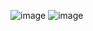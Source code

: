 ![image](https://user-images.githubusercontent.com/126113645/231921077-6c1d464e-8836-4ceb-a6fa-df013303b30e.png)
![image](https://user-images.githubusercontent.com/126113645/231921333-af96f992-d266-478f-a670-5208db5788f2.png)


